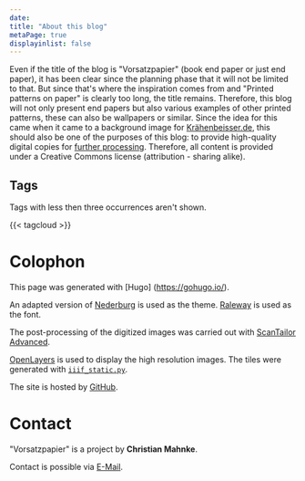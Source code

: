 ```yaml
---
date:
title: "About this blog"
metaPage: true
displayinlist: false
---
```


Even if the title of the blog is "Vorsatzpapier" (book end paper or just end paper), it has been clear since the planning phase that it will not be limited to that. But since that's where the inspiration comes from and "Printed patterns on paper" is clearly too long, the title remains. Therefore, this blog will not only present end papers but also various examples of other printed patterns, these can also be wallpapers or similar.
Since the idea for this came when it came to a background image for [Krähenbeisser.de](https://krähenbeisser.de), this should also be one of the purposes of this blog: to provide high-quality digital copies for [further processing](/reuse/). Therefore, all content is provided under a Creative Commons license (attribution - sharing alike).

## Tags

Tags with less then three occurrences aren't shown.

{{< tagcloud >}}

# Colophon

This page was generated with [Hugo] (https://gohugo.io/).

An adapted version of [Nederburg](https://github.com/appernetic/hugo-nederburg-theme) is used as the theme. [Raleway](https://github.com/impallari/Raleway/) is used as the font.

The post-processing of the digitized images was carried out with [ScanTailor Advanced](https://github.com/4lex4/scantailor-advanced).

[OpenLayers](https://openlayers.org/) is used to display the high resolution images. The tiles were generated with [`iiif_static.py`](https://github.com/zimeon/iiif).

The site is hosted by [GitHub](https://github.com/).

# Contact

"Vorsatzpapier" is a project by **Christian Mahnke**.

Contact is possible via [E-Mail](mailto:vorsatzpapier@projektemacher.org).
